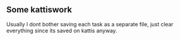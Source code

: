 ## Some kattiswork

Usually I dont bother saving each task as a separate file, just clear everything since its saved on kattis anyway.
